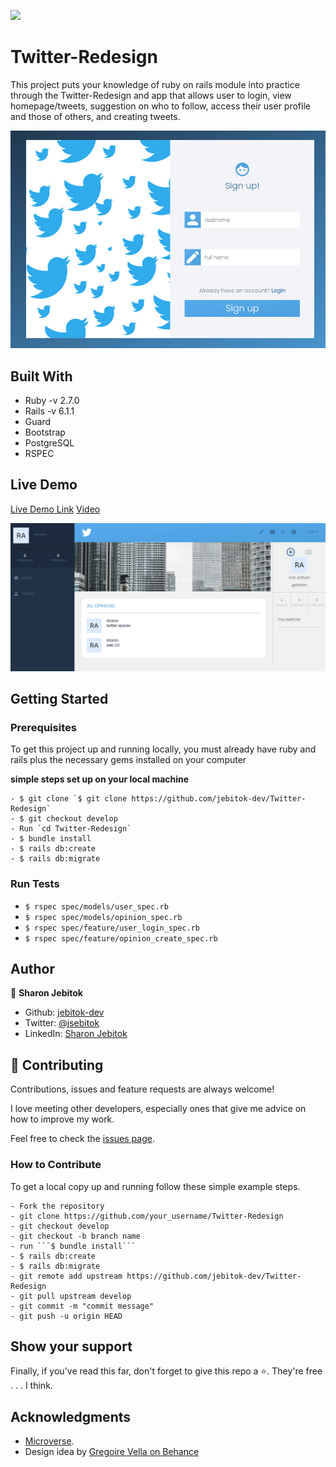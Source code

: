 ![](https://img.shields.io/badge/Microverse-blueviolet)

# Twitter-Redesign

This project puts your knowledge of ruby on rails module into practice through the Twitter-Redesign and app that allows user to login, view homepage/tweets, suggestion on who to follow, access their user profile and those of others, and creating tweets.

![screenshot](./app/assets/images/signup-twitter.png)

## Built With

- Ruby -v 2.7.0
- Rails -v 6.1.1
- Guard
- Bootstrap
- PostgreSQL
- RSPEC

## Live Demo

[Live Demo Link](https://fierce-spire-26749.herokuapp.com/)
[Video](https://www.loom.com/share/459aebb647ef46daab87de530ccd8970)

![screenshot](./app/assets/images/profile-twitter.png)

## Getting Started

### Prerequisites

To get this project up and running locally, you must already have ruby and rails plus the necessary gems installed on your computer

**simple steps set up on your local machine**

```
- $ git clone `$ git clone https://github.com/jebitok-dev/Twitter-Redesign`
- $ git checkout develop
- Run `cd Twitter-Redesign`
- $ bundle install
- $ rails db:create
- $ rails db:migrate
```

### Run Tests

- `$ rspec spec/models/user_spec.rb `
- `$ rspec spec/models/opinion_spec.rb`
- `$ rspec spec/feature/user_login_spec.rb`
- `$ rspec spec/feature/opinion_create_spec.rb`

## Author

👤 **Sharon Jebitok**

- Github: [jebitok-dev](https://github.com/jebitok-dev)
- Twitter: [@jsebitok](https://twitter.com/jsebitok)
- LinkedIn: [Sharon Jebitok](https://www.linkedin.com/in/sharon-jebitok/)

## 🤝 Contributing

Contributions, issues and feature requests are always welcome!

I love meeting other developers, especially ones that give me advice on how to improve my work.

Feel free to check the [issues page](https://github.com/jebitok-dev/Twitter-Redesign/issues).

### How to Contribute

To get a local copy up and running follow these simple example steps.

````
- Fork the repository
- git clone https://github.com/your_username/Twitter-Redesign
- git checkout develop
- git checkout -b branch name
- run ```$ bundle install```
- $ rails db:create
- $ rails db:migrate
- git remote add upstream https://github.com/jebitok-dev/Twitter-Redesign
- git pull upstream develop
- git commit -m "commit message"
- git push -u origin HEAD
````

## Show your support

Finally, if you've read this far, don't forget to give this repo a ⭐️. They're free . . . I think.

## Acknowledgments

- [Microverse](https://microverse.org).
- Design idea by [Gregoire Vella on Behance](https://www.behance.net/gregoirevella)

<!-- ## 📝 License -->
